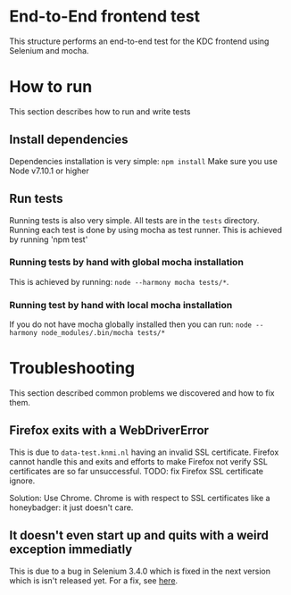 # End-to-End frontend test
This structure performs an end-to-end test for the KDC frontend using Selenium and mocha.


# How to run
This section describes how to run and write tests

## Install dependencies
Dependencies installation is very simple: `npm install`
Make sure you use Node v7.10.1 or higher

## Run tests
Running tests is also very simple. All tests are in the `tests` directory.
Running each test is done by using mocha as test runner.
This is achieved by running 'npm test'
### Running tests by hand with global mocha installation
This is achieved by running: `node --harmony mocha tests/*`.
### Running test by hand with local mocha installation
If you do not have mocha globally installed then you can run: `node --harmony node_modules/.bin/mocha tests/* `

# Troubleshooting
This section described common problems we discovered and how to fix them.

## Firefox exits with a WebDriverError
This is due to `data-test.knmi.nl` having an invalid SSL certificate.
Firefox cannot handle this and exits and efforts to make Firefox not verify SSL certificates are so far unsuccessful.
TODO: fix Firefox SSL certificate ignore.

Solution: Use Chrome. Chrome is with respect to SSL certificates like a honeybadger: it just doesn't care.

## It doesn't even start up and quits with a weird exception immediatly
This is due to a bug in Selenium 3.4.0 which is fixed in the next version which is isn't released yet.
For a fix, see [here](https://github.com/mozilla/geckodriver/issues/683#issuecomment-298202408).

